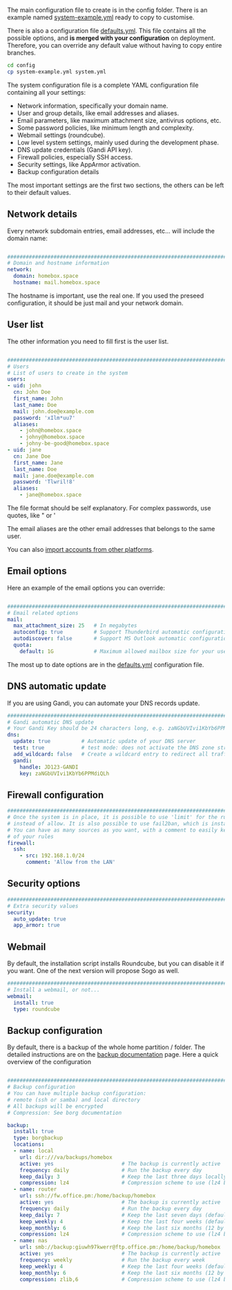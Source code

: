 
The main configuration file to create is in the config folder. There is an example
named [system-example.yml](config/system-example.yml) ready to copy to customise.

There is also a configuration file [defaults.yml](config/defaults.yml).
This file contains all the possible options, and **is merged with your
configuration** on deployment. Therefore, you can override any default
value without having to copy entire branches.

```sh
cd config
cp system-example.yml system.yml
```

The system configuration file is a complete YAML configuration file containing all your settings:

- Network information, specifically your domain name.
- User and group details, like email addresses and aliases.
- Email parameters, like maximum attachment size, antivirus options, etc.
- Some password policies, like minimum length and complexity.
- Webmail settings (roundcube).
- Low level system settings, mainly used during the development phase.
- DNS update credentials (Gandi API key).
- Firewall policies, especially SSH access.
- Security settings, like AppArmor activation.
- Backup configuration details

The most important settings are the first two sections, the others can be left to their default values.

## Network details

Every network subdomain entries, email addresses, etc... will include the domain name:

```yaml

###############################################################################
# Domain and hostname information
network:
  domain: homebox.space
  hostname: mail.homebox.space

```

The hostname is important, use the real one. If you used the preseed configuration,
it should be just mail and your network domain.

## User list

The other information you need to fill first is the user list.

```yaml

###############################################################################
# Users
# List of users to create in the system
users:
- uid: john
  cn: John Doe
  first_name: John
  last_name: Doe
  mail: john.doe@example.com
  password: 'xIlm*uu7'
  aliases:
    - john@homebox.space
    - johny@homebox.space
    - johny-be-good@homebox.space
- uid: jane
  cn: Jane Doe
  first_name: Jane
  last_name: Doe
  mail: jane.doe@example.com
  password: 'Tlwril!8'
  aliases:
    - jane@homebox.space
```

The file format should be self explanatory. For complex passwords, use quotes, like " or '

The email aliases are the other email addresses that belongs to the same user.

You can also [import accounts from other platforms](external-accounts.md).

## Email options

Here an example of the email options you can override:

```yaml

###############################################################################
# Email related options
mail:
  max_attachment_size: 25   # In megabytes
  autoconfig: true          # Support Thunderbird automatic configuration
  autodiscover: false       # Support MS Outlook automatic configuration (uses https)
  quota:
    default: 1G             # Maximum allowed mailbox size for your users.
```

The most up to date options are in the [defaults.yml](config/defaults.yml) configuration
file.

## DNS automatic update

If you are using Gandi, you can automate your DNS records update.

```yaml
###############################################################################
# Gandi automatic DNS update
# Your Gandi Key should be 24 characters long, e.g. zaNGbUVIvi1KbYb6PPMdiQLh
dns:
  update: true          # Automatic update of your DNS server
  test: true            # test mode: does not activate the DNS zone straight
  add_wildcard: false   # Create a wildcard entry to redirect all traffic to your box
  gandi:
    handle: JD123-GANDI
    key: zaNGbUVIvi1KbYb6PPMdiQLh
```

## Firewall configuration

```yaml
###############################################################################
# Once the system is in place, it is possible to use 'limit' for the rule,
# instead of allow. It is also possible to use fail2ban, which is installed anyway
# You can have as many sources as you want, with a comment to easily keep track
# of your rules
firewall:
  ssh:
    - src: 192.168.1.0/24
      comment: 'Allow from the LAN'
```

## Security options

```yaml
###############################################################################
# Extra security values
security:
  auto_update: true
  app_armor: true
```

## Webmail

By default, the installation script installs Roundcube, but you can disable it if you want.
One of the next version will propose Sogo as well.

```yaml
###############################################################################
# Install a webmail, or not...
webmail:
  install: true
  type: roundcube
```

## Backup configuration

By default, there is a backup of the whole home partition / folder.
The detailed instructions are on the [backup documentation](backup.md) page.
Here a quick overview of the configuration

```yaml

###############################################################################
# Backup configuration
# You can have multiple backup configuration:
# remote (ssh or samba) and local directory
# All backups will be encrypted
# Compression: See borg documentation

backup:
  install: true
  type: borgbackup
  locations:
  - name: local
    url: dir:///va/backups/homebox
    active: yes                      # The backup is currently active
    frequency: daily                 # Run the backup every day
    keep_daily: 3                    # Keep the last three days locally
    compression: lz4                 # Compression scheme to use (lz4 by default)
  - name: router
    url: ssh://fw.office.pm:/home/backup/homebox
    active: yes                      # The backup is currently active
    frequency: daily                 # Run the backup every day
    keep_daily: 7                    # Keep the last seven days (default value)
    keep_weekly: 4                   # Keep the last four weeks (default value)
    keep_monthly: 6                  # Keep the last six months (12 by default)
    compression: lz4                 # Compression scheme to use (lz4 by default)
  - name: nas
    url: smb://backup:giuwh97kwerr@ftp.office.pm:/home/backup/homebox
    active: yes                      # The backup is currently active
    frequency: weekly                # Run the backup every week
    keep_weekly: 4                   # Keep the last four weeks (default value)
    keep_monthly: 6                  # Keep the last six months (12 by default)
    compression: zlib,6              # Compression scheme to use (lz4 by default)
```
